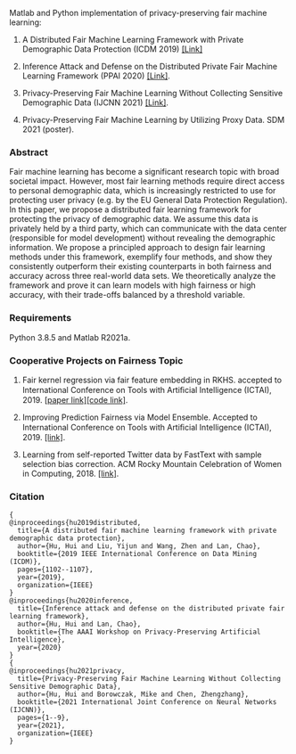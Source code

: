 Matlab and Python implementation of privacy-preserving fair machine learning:

1. A Distributed Fair Machine Learning Framework with Private Demographic Data Protection (ICDM 2019) [[Link]](https://arxiv.org/abs/1909.08081) 

2. Inference Attack and Defense on the Distributed Private Fair Machine Learning Framework (PPAI 2020) [[Link]](https://www2.isye.gatech.edu/~fferdinando3/cfp/PPAI20/papers/paper_26.pdf).

3. Privacy-Preserving Fair Machine Learning Without Collecting Sensitive Demographic Data (IJCNN 2021) [[Link]](https://www.researchgate.net/publication/354713144_Privacy-Preserving_Fair_Machine_Learning_Without_Collecting_Sensitive_Demographic_Data).

4. Privacy-Preserving Fair Machine Learning by Utilizing Proxy Data. SDM 2021 (poster).


### Abstract
Fair machine learning has become a significant research topic with broad societal impact. However, most fair learning methods require direct access to personal demographic
data, which is increasingly restricted to use for protecting user privacy (e.g. by the EU General Data Protection Regulation). In this paper, we propose a distributed fair learning framework for protecting the privacy of demographic data. We assume this data is privately held by a third party, which can communicate with the data center (responsible for model development) without revealing the demographic information. We propose a principled approach to design fair learning methods under this framework, exemplify four methods, and show they consistently outperform their existing counterparts in both fairness and accuracy across three real-world data sets. We theoretically analyze the framework and prove it can learn models with high fairness or high accuracy, with their trade-offs balanced by a threshold variable.

### Requirements

Python 3.8.5 and Matlab R2021a.

### Cooperative Projects on Fairness Topic
1. Fair kernel regression via fair feature embedding in RKHS. accepted to International Conference on Tools with Artiﬁcial Intelligence (ICTAI), 2019.
[[paper link]](https://arxiv.org/abs/1907.02242)[[code link]](https://github.com/aokray/FFE).

2. Improving Prediction Fairness via Model Ensemble. Accepted to International Conference on Tools with Artiﬁcial Intelligence (ICTAI), 2019. 
[[link]](https://ieeexplore.ieee.org/abstract/document/8995403).

3. Learning from self-reported Twitter data by FastText with sample selection bias correction. ACM Rocky Mountain Celebration of Women in Computing, 2018. [[link]](https://github.com/HuiHu1/Cooperative-Projects-on-Fairness-Topic/blob/main/Learning%20from%20self-reported%20Twitter%20data%20by%20FastText%20with%20sample%20selection%20bias%20correction.pdf).

### Citation

```
{
@inproceedings{hu2019distributed,
  title={A distributed fair machine learning framework with private demographic data protection},
  author={Hu, Hui and Liu, Yijun and Wang, Zhen and Lan, Chao},
  booktitle={2019 IEEE International Conference on Data Mining (ICDM)},
  pages={1102--1107},
  year={2019},
  organization={IEEE}
}
@inproceedings{hu2020inference,
  title={Inference attack and defense on the distributed private fair learning framework},
  author={Hu, Hui and Lan, Chao},
  booktitle={The AAAI Workshop on Privacy-Preserving Artificial Intelligence},
  year={2020}
}
{
@inproceedings{hu2021privacy,
  title={Privacy-Preserving Fair Machine Learning Without Collecting Sensitive Demographic Data},
  author={Hu, Hui and Borowczak, Mike and Chen, Zhengzhang},
  booktitle={2021 International Joint Conference on Neural Networks (IJCNN)},
  pages={1--9},
  year={2021},
  organization={IEEE}
}
```
